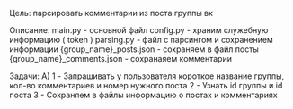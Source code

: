 Цель: парсировать комментарии из поста группы вк

Описание:
main.py - основной файл
config.py - храним служебную информацию ( token )
parsing.py - файл с парсингом и сохранением информации
{group_name}_posts.json - сохраняем в  файл посты
{group_name}_comments.json - сохранаяем комментарии


Задачи:
A)
1 - Запрашивать у пользователя короткое  название группы, кол-во комментариев и номер нужного поста
2 - Узнать id группы и id поста
3 - Сохраняем в файлы информацию о постах и комментариях
